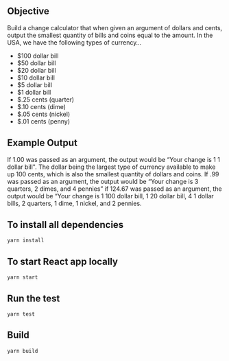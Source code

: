 ## Objective
Build a change calculator that when given an argument of dollars and cents, output the smallest quantity of bills and coins equal to the amount.
In the USA, we have the following types of currency…
- $100 dollar bill
- $50 dollar bill
- $20 dollar bill
- $10 dollar bill
- $5 dollar bill
- $1 dollar bill
- $.25 cents (quarter)
- $.10 cents (dime)
- $.05 cents (nickel)
- $.01 cents (penny)
## Example Output
If 1.00 was passed as an argument, the output would be “Your change is 1 1 dollar bill". The dollar being the largest type of currency available to make up 100 cents, which is also the smallest quantity of dollars and coins.
If .99 was passed as an argument, the output would be “Your change is 3 quarters, 2 dimes, and 4 pennies”
if 124.67 was passed as an argument, the output would be “Your change is 1 100 dollar bill, 1 20 dollar bill, 4 1 dollar bills, 2 quarters, 1 dime, 1 nickel, and 2 pennies.
## To install all dependencies
```
yarn install
```
## To start React app locally
```
yarn start
```
## Run the test
```
yarn test
```
## Build
```
yarn build
```
